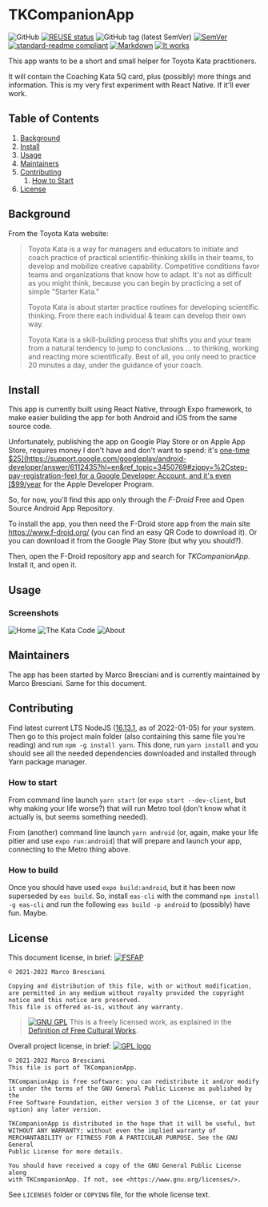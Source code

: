 <!--
© 2021-2022 Marco Bresciani

Copying and distribution of this file, with or without modification,
are permitted in any medium without royalty provided the copyright
notice and this notice are preserved.
This file is offered as-is, without any warranty.

SPDX-FileCopyrightText: 2021-2022 Marco Bresciani

SPDX-License-Identifier: FSFAP
-->
# TKCompanionApp

![GitHub](https://img.shields.io/github/license/marcoxbresciani/tkcompanionapp?logo=gnu&style=plastic)
[![REUSE status](https://api.reuse.software/badge/github.com/marcoXbresciani/TKCompanionApp)](https://api.reuse.software/info/github.com/marcoXbresciani/TKCompanionApp)
![GitHub tag (latest SemVer)](https://img.shields.io/github/v/tag/marcoXbresciani/TKCompanionApp?logo=github&sort=semver&style=plastic)
[![SemVer](https://img.shields.io/badge/SemVer-2.0.0-informational?logo=semver&style=plastic)](https://semver.org/)
[![standard-readme compliant](https://img.shields.io/badge/readme%20style-standard-brightgreen.svg?style=flat-square)](https://github.com/RichardLitt/standard-readme)
[![Markdown](https://img.shields.io/badge/made%20with-markdown-black?logo=markdown&style=plastic)](https://confluence.atlassian.com/bitbucketserver/markdown-syntax-guide-776639995.html)
[![It works](https://img.shields.io/badge/works%20on-my%20machine-informational?style=plastic)](https://blog.codinghorror.com/the-works-on-my-machine-certification-program/)

This app wants to be a short and small helper for Toyota Kata
practitioners.

It will contain the Coaching Kata 5Q card, plus (possibly) more things
and information.
This is my very first experiment with React Native.
If it'll ever work.

## Table of Contents
1. [Background](#background)
1. [Install](#install)
1. [Usage](#usage)
1. [Maintainers](#maintainers)
1. [Contributing](#contributing)
    1. [How to Start](#how-to-start)
1. [License](#license)

## Background
From the Toyota Kata website:
> Toyota Kata is a way for managers and educators to initiate and coach
> practice of practical scientific-thinking skills in their teams, to
> develop and mobilize creative capability.
> Competitive conditions favor teams and organizations that know how to
> adapt.
> It's not as difficult as you might think, because you can begin by
> practicing a set of simple "Starter Kata."
>
> Toyota Kata is about starter practice routines for developing
> scientific thinking.
> From there each individual & team can develop their own way.
>
> Toyota Kata is a skill-building process that shifts you and your team
> from a natural tendency to jump to conclusions ... to thinking,
> working and reacting more scientifically.
> Best of all, you only need to practice 20 minutes a day, under the
> guidance of your coach.

## Install
This app is currently built using React Native, through Expo framework,
to make easier building the app for both Android and iOS from the same
source code.

Unfortunately, publishing the app on Google Play Store or on Apple App
Store, requires money I don't have and don't want to spend: it's
[one-time $25](https://support.google.com/googleplay/android-developer/answer/6112435?hl=en&ref_topic=3450769#zippy=%2Cstep-pay-registration-fee)
for a Google Developer Account, and it's even
[$99/year](https://developer.apple.com/support/enrollment/) for the
Apple Developer Program.

So, for now, you'll find this app only through the _F-Droid_ Free and
Open Source Android App Repository.

To install the app, you then need the F-Droid store app from the main
site https://www.f-droid.org/ (you can find an easy QR Code to download
it).
Or you can download it from the Google Play Store (but why you should?).

Then, open the F-Droid repository app and search for _TKCompanionApp_.
Install it, and open it.

## Usage

### Screenshots
![Home](img/home.png)
![The Kata Code](img/tkc.png)
![About](img/about.png)

## Maintainers
The app has been started by Marco Bresciani and is currently maintained
by Marco Bresciani.
Same for this document.

## Contributing
Find latest current LTS NodeJS
([16.13.1](https://nodejs.org/download/release/latest-gallium/), as of
2022-01-05) for your system.
Then go to this project main folder (also containing this same file
you're reading) and run `npm -g install yarn`.
This done, run `yarn install` and you should see all the needed
dependencies downloaded and installed through Yarn package manager.

### How to start
From command line launch `yarn start` (or `expo start --dev-client`, but
why making your life worse?) that will run Metro tool (don't know what
it actually is, but seems something needed).

From (another) command line launch `yarn android` (or, again, make your
life pitier and use `expo run:android`) that will prepare and launch
your app, connecting to the Metro thing above.

### How to build
Once you should have used `expo build:android`, but it has been now
superseded by `eas build`.
So, install `eas-cli` with the command `npm install -g eas-cli` and run
the following `eas build -p android` to (possibly) have fun.
Maybe.

## License
This document license, in brief:
[![FSFAP](https://img.shields.io/badge/license-FSFAP-orange?logo=gnu&style=plastic)](https://www.gnu.org/prep/maintain/html_node/License-Notices-for-Other-Files.html)
```text
© 2021-2022 Marco Bresciani

Copying and distribution of this file, with or without modification,
are permitted in any medium without royalty provided the copyright
notice and this notice are preserved.
This file is offered as-is, without any warranty.
```

> [![GNU GPL](https://freedomdefined.org/upload/9/99/GPL_black.png)]()
This is a freely licensed work, as explained in the [Definition of Free Cultural Works](https://freedomdefined.org/Definition).

Overall project license, in brief:
[![GPL logo](https://www.gnu.org/graphics/gplv3-or-later.svg)](https://www.gnu.org/licenses/gpl-3.0.html)
```text
© 2021-2022 Marco Bresciani
This file is part of TKCompanionApp.

TKCompanionApp is free software: you can redistribute it and/or modify
it under the terms of the GNU General Public License as published by the
Free Software Foundation, either version 3 of the License, or (at your
option) any later version.

TKCompanionApp is distributed in the hope that it will be useful, but
WITHOUT ANY WARRANTY; without even the implied warranty of
MERCHANTABILITY or FITNESS FOR A PARTICULAR PURPOSE. See the GNU General
Public License for more details.

You should have received a copy of the GNU General Public License along
with TKCompanionApp. If not, see <https://www.gnu.org/licenses/>.
```
See `LICENSES` folder or `COPYING` file, for the whole license text.
